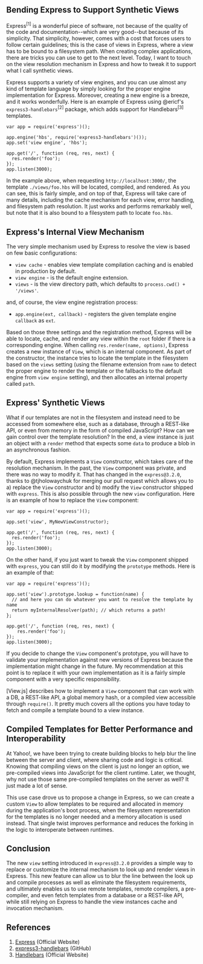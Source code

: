 ## Bending Express to Support Synthetic Views

Express<sup>[1]</sup> is a wonderful piece of software, not because of the quality of the code and documentation--which are very good--but because of its simplicity. That simplicity, however, comes with a cost that forces users to follow certain guidelines; this is the case of views in Express, where a view has to be bound to a filesystem path. When creating complex applications, there are tricks you can use to get to the next level. Today, I want to touch on the view resolution mechanism in Express and how to tweak it to support what I call synthetic views.

Express supports a variety of view engines, and you can use almost any kind of template language by simply looking for the proper engine implementation for Express. Moreover, creating a new engine is a breeze, and it works wonderfully. Here is an example of Express using @ericf's `express3-handlebars`<sup>[2]</sup> package, which adds support for Handlebars<sup>[3]</sup> templates.

```
var app = require('express')();

app.engine('hbs', require('express3-handlebars')());
app.set('view engine', 'hbs');

app.get('/', function (req, res, next) {
  res.render('foo');
});
app.listen(3000);
```

In the example above, when requesting `http://localhost:3000/`, the template `./views/foo.hbs` will be located, compiled, and rendered. As you can see, this is fairly simple, and on top of that, Express will take care of many details, including the cache mechanism for each view, error handling, and filesystem path resolution. It just works and performs remarkably well, but note that it is also bound to a filesystem path to locate `foo.hbs`.

## Express's Internal View Mechanism

The very simple mechanism used by Express to resolve the view is based on few basic configurations:

 * `view cache` - enables view template compilation caching and is enabled in production by default.
 * `view engine` - is the default engine extension.
 * `views` - is the view directory path, which defaults to `process.cwd() + '/views'`.

and, of course, the view engine registration process: 

 * `app.engine(ext, callback)` - registers the given template engine `callback` as `ext`.

Based on those three settings and the registration method, Express will be able to locate, cache, and render any view within the `root` folder if there is a corresponding engine. When calling `res.render(name, options)`, Express creates a new instance of `View`, which is an internal component. As part of the constructor, the instance tries to locate the template in the filesystem based on the `views` setting (using the filename extension from `name` to detect the proper engine to render the template or the fallbacks to the default engine from `view engine` setting), and then allocates an internal property called `path`.

## Express' Synthetic Views

What if our templates are not in the filesystem and instead need to be accessed from somewhere else, such as a database, through a REST-like API, or even from memory in the form of compiled JavaScript? How can we gain control over the template resolution? In the end, a view instance is just an object with a `render` method that expects some `data` to produce a blob in an asynchronous fashion.

By default, Express implements a `View` constructor, which takes care of the resolution mechanism. In the past, the `View` component was private, and there was no way to modify it. That has changed in the `express@3.2.0`, thanks to @tjholowaychuk for merging our pull request which allows you to a) replace the `View` constructor and b) modify the `View` constructor shipped with `express`. This is also possible through the new `view` configuration. Here is an example of how to replace the `View` component:

```
var app = require('express')();

app.set('view', MyNewViewConstructor);

app.get('/', function (req, res, next) {
  res.render('foo');
});
app.listen(3000);
```

On the other hand, if you just want to tweak the `View` component shipped with `express`, you can still do it by modifying the `prototype` methods. Here is an example of that:

```
var app = require('express')();

app.set('view').prototype.lookup = function(name) {
  // and here you can do whatever you want to resolve the template by name
  return myInternalResolver(path); // which returns a path!
};

app.get('/', function (req, res, next) {
    res.render('foo');
});
app.listen(3000);
```

If you decide to change the `View` component's prototype, you will have to validate your implementation against new versions of Express because the implementation might change in the future. My recommendation at this point is to replace it with your own implementation as it is a fairly simple component with a very specific responsibility.

[View.js] describes how to implement a `View` component that can work with a DB, a REST-like API, a global memory hash, or a compiled view accessible through `require()`. It pretty much covers all the options you have today to fetch and compile a template bound to a view instance.

## Compiled Templates for Better Performance and Interoperability

At Yahoo!, we have been trying to create building blocks to help blur the line between the server and client, where sharing code and logic is critical. Knowing that compiling views on the client is just no longer an option, we pre-compiled views into JavaScript for the client runtime. Later, we thought, why not use those same pre-compiled templates on the server as well? It just made a lot of sense.

This use case drove us to propose a change in Express, so we can create a custom `View` to allow templates to be required and allocated in memory during the application's boot process, when the filesystem representation for the templates is no longer needed and a memory allocation is used instead. That single twist improves performance and reduces the forking in the logic to interoperate between runtimes.

## Conclusion

The new `view` setting introduced in `express@3.2.0` provides a simple way to replace or customize the internal mechanism to look up and render views in Express. This new feature can allow us to blur the line between the look up and compile processes as well as eliminate the filesystem requirements, and ultimately enables us to use remote templates, remote compilers, a pre-compiler, and even fetch templates from a database or a REST-like API, while still relying on Express to handle the view instances cache and invocation mechanism.

## References

 1. [Express](http://expressjs.com) (Official Website)
 2. [express3-handlebars](http://github.com/ericf/express3-handlebars) (GitHub)
 3. [Handlebars](http://handlebarsjs.com/) (Official Website)